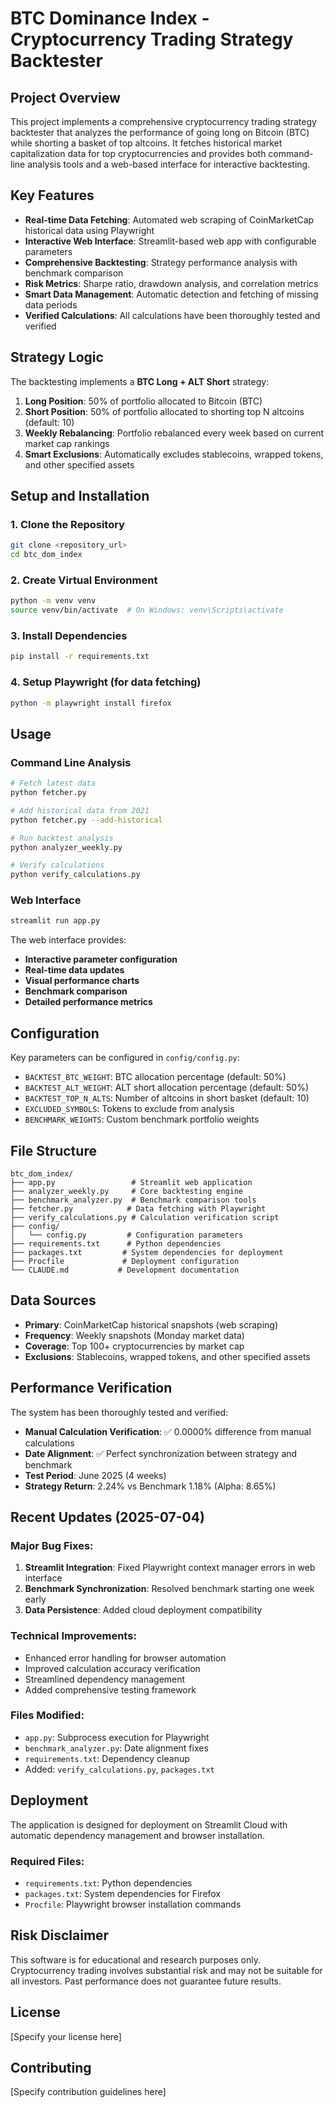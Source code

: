 # BTC Dominance Index - Cryptocurrency Trading Strategy Backtester

## Project Overview

This project implements a comprehensive cryptocurrency trading strategy backtester that analyzes the performance of going long on Bitcoin (BTC) while shorting a basket of top altcoins. It fetches historical market capitalization data for top cryptocurrencies and provides both command-line analysis tools and a web-based interface for interactive backtesting.

## Key Features

- **Real-time Data Fetching**: Automated web scraping of CoinMarketCap historical data using Playwright
- **Interactive Web Interface**: Streamlit-based web app with configurable parameters
- **Comprehensive Backtesting**: Strategy performance analysis with benchmark comparison
- **Risk Metrics**: Sharpe ratio, drawdown analysis, and correlation metrics
- **Smart Data Management**: Automatic detection and fetching of missing data periods
- **Verified Calculations**: All calculations have been thoroughly tested and verified

## Strategy Logic

The backtesting implements a **BTC Long + ALT Short** strategy:

1. **Long Position**: 50% of portfolio allocated to Bitcoin (BTC)
2. **Short Position**: 50% of portfolio allocated to shorting top N altcoins (default: 10)
3. **Weekly Rebalancing**: Portfolio rebalanced every week based on current market cap rankings
4. **Smart Exclusions**: Automatically excludes stablecoins, wrapped tokens, and other specified assets

## Setup and Installation

### 1. Clone the Repository
```bash
git clone <repository_url>
cd btc_dom_index
```

### 2. Create Virtual Environment
```bash
python -m venv venv
source venv/bin/activate  # On Windows: venv\Scripts\activate
```

### 3. Install Dependencies
```bash
pip install -r requirements.txt
```

### 4. Setup Playwright (for data fetching)
```bash
python -m playwright install firefox
```

## Usage

### Command Line Analysis
```bash
# Fetch latest data
python fetcher.py

# Add historical data from 2021
python fetcher.py --add-historical

# Run backtest analysis
python analyzer_weekly.py

# Verify calculations
python verify_calculations.py
```

### Web Interface
```bash
streamlit run app.py
```

The web interface provides:
- **Interactive parameter configuration**
- **Real-time data updates**
- **Visual performance charts**
- **Benchmark comparison**
- **Detailed performance metrics**

## Configuration

Key parameters can be configured in `config/config.py`:

- `BACKTEST_BTC_WEIGHT`: BTC allocation percentage (default: 50%)
- `BACKTEST_ALT_WEIGHT`: ALT short allocation percentage (default: 50%)
- `BACKTEST_TOP_N_ALTS`: Number of altcoins in short basket (default: 10)
- `EXCLUDED_SYMBOLS`: Tokens to exclude from analysis
- `BENCHMARK_WEIGHTS`: Custom benchmark portfolio weights

## File Structure

```
btc_dom_index/
├── app.py                 # Streamlit web application
├── analyzer_weekly.py     # Core backtesting engine
├── benchmark_analyzer.py  # Benchmark comparison tools
├── fetcher.py            # Data fetching with Playwright
├── verify_calculations.py # Calculation verification script
├── config/
│   └── config.py         # Configuration parameters
├── requirements.txt      # Python dependencies
├── packages.txt         # System dependencies for deployment
├── Procfile             # Deployment configuration
└── CLAUDE.md           # Development documentation
```

## Data Sources

- **Primary**: CoinMarketCap historical snapshots (web scraping)
- **Frequency**: Weekly snapshots (Monday market data)
- **Coverage**: Top 100+ cryptocurrencies by market cap
- **Exclusions**: Stablecoins, wrapped tokens, and other specified assets

## Performance Verification

The system has been thoroughly tested and verified:

- **Manual Calculation Verification**: ✅ 0.0000% difference from manual calculations
- **Date Alignment**: ✅ Perfect synchronization between strategy and benchmark
- **Test Period**: June 2025 (4 weeks)
- **Strategy Return**: 2.24% vs Benchmark 1.18% (Alpha: 8.65%)

## Recent Updates (2025-07-04)

### Major Bug Fixes:
1. **Streamlit Integration**: Fixed Playwright context manager errors in web interface
2. **Benchmark Synchronization**: Resolved benchmark starting one week early
3. **Data Persistence**: Added cloud deployment compatibility

### Technical Improvements:
- Enhanced error handling for browser automation
- Improved calculation accuracy verification
- Streamlined dependency management
- Added comprehensive testing framework

### Files Modified:
- `app.py`: Subprocess execution for Playwright
- `benchmark_analyzer.py`: Date alignment fixes
- `requirements.txt`: Dependency cleanup
- Added: `verify_calculations.py`, `packages.txt`

## Deployment

The application is designed for deployment on Streamlit Cloud with automatic dependency management and browser installation.

### Required Files:
- `requirements.txt`: Python dependencies
- `packages.txt`: System dependencies for Firefox
- `Procfile`: Playwright browser installation commands

## Risk Disclaimer

This software is for educational and research purposes only. Cryptocurrency trading involves substantial risk and may not be suitable for all investors. Past performance does not guarantee future results.

## License

[Specify your license here]

## Contributing

[Specify contribution guidelines here]